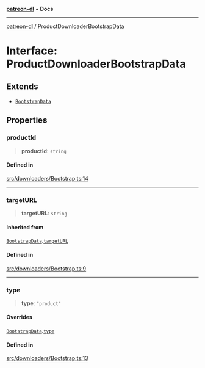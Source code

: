 [**patreon-dl**](../README.md) • **Docs**

***

[patreon-dl](../README.md) / ProductDownloaderBootstrapData

# Interface: ProductDownloaderBootstrapData

## Extends

- [`BootstrapData`](BootstrapData.md)

## Properties

### productId

> **productId**: `string`

#### Defined in

[src/downloaders/Bootstrap.ts:14](https://github.com/patrickkfkan/patreon-dl/blob/29c94231b23a7a4c79dabb0a793bbd02deb02932/src/downloaders/Bootstrap.ts#L14)

***

### targetURL

> **targetURL**: `string`

#### Inherited from

[`BootstrapData`](BootstrapData.md).[`targetURL`](BootstrapData.md#targeturl)

#### Defined in

[src/downloaders/Bootstrap.ts:9](https://github.com/patrickkfkan/patreon-dl/blob/29c94231b23a7a4c79dabb0a793bbd02deb02932/src/downloaders/Bootstrap.ts#L9)

***

### type

> **type**: `"product"`

#### Overrides

[`BootstrapData`](BootstrapData.md).[`type`](BootstrapData.md#type)

#### Defined in

[src/downloaders/Bootstrap.ts:13](https://github.com/patrickkfkan/patreon-dl/blob/29c94231b23a7a4c79dabb0a793bbd02deb02932/src/downloaders/Bootstrap.ts#L13)
